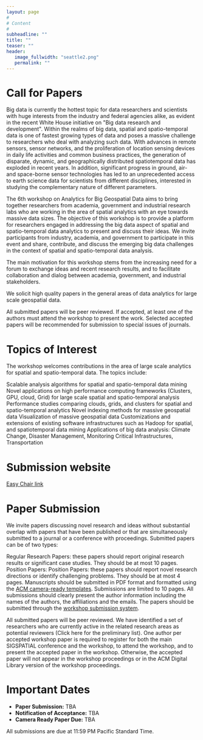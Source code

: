 ```yaml
---
layout: page
#
# Content
#
subheadline: ""
title: ""
teaser: ""
header:
   image_fullwidth: "seattle2.png"
   permalink: ""
---
```


# Call for Papers

Big data is currently the hottest topic for data researchers and scientists with huge interests from the industry and federal agencies alike, as evident in the recent White House initiative on "Big data research and development". Within the realms of big data, spatial and spatio-temporal data is one of fastest growing types of data and poses a massive challenge to researchers who deal with analyzing such data. With advances in remote sensors, sensor networks, and the proliferation of location sensing devices in daily life activities and common business practices, the generation of disparate, dynamic, and geographically distributed spatiotemporal data has exploded in recent years. In addition, significant progress in ground, air- and space-borne sensor technologies has led to an unprecedented access to earth science data for scientists from different disciplines, interested in studying the complementary nature of different parameters.

The 6th workshop on Analytics for Big Geospatial Data aims to bring together researchers from academia, government and industrial research labs who are working in the area of spatial analytics with an eye towards massive data sizes. The objective of this workshop is to provide a platform for researchers engaged in addressing the big data aspect of spatial and spatio-temporal data analytics to present and discuss their ideas. We invite participants from industry, academia, and government to participate in this event and share, contribute, and discuss the emerging big data challenges in the context of spatial and spatio-temporal data analysis.

The main motivation for this workshop stems from the increasing need for a forum to exchange ideas and recent research results, and to facilitate collaboration and dialog between academia, government, and industrial stakeholders.

We solicit high quality papers in the general areas of data analytics for large scale geospatial data.

All submitted papers will be peer reviewed. If accepted, at least one of the authors must attend the workshop to present the work. Selected accepted papers will be recommended for submission to special issues of journals.

# Topics of Interest

The workshop welcomes contributions in the area of large scale analytics for spatial and spatio-temporal data. The topics include:

Scalable analysis algorithms for spatial and spatio-temporal data mining
Novel applications on high performance computing frameworks (Clusters, GPU, cloud, Grid) for large scale spatial and spatio-temporal analysis
Performance studies comparing clouds, grids, and clusters for spatial and spatio-temporal analytics
Novel indexing methods for massive geospatial data
Visualization of massive geospatial data
Customizations and extensions of existing software infrastructures such as Hadoop for spatial, and spatiotemporal data mining
Applications of big data analysis: Climate Change, Disaster Management, Monitoring Critical Infrastructures, Transportation


# Submission website

[Easy Chair link](https://easychair.org/conferences/?conf=bigspatial2018)

# Paper Submission

We invite papers discussing novel research and ideas without substantial overlap with papers that have been published or that are simultaneously submitted to a journal or a conference with proceedings. Submitted papers can be of two types:

Regular Research Papers: these papers should report original research results or significant case studies. They should be at most 10 pages.
Position Papers: Position Papers: these papers should report novel research directions or identify challenging problems. They should be at most 4 pages.
Manuscripts should be submitted in PDF format and formatted using the [ACM camera-ready templates](http://www.acm.org/publications/proceedings-template). Submissions are limited to 10 pages. All submissions should clearly present the author information including the names of the authors, the affiliations and the emails. The papers should be submitted through the [workshop submission system](https://easychair.org/conferences/?conf=bigspatial2018).

All submitted papers will be peer reviewed. We have identified a set of researchers who are currently active in the related research areas as potential reviewers (Click here for the preliminary list). One author per accepted workshop paper is required to register for both the main SIGSPATIAL conference and the workshop, to attend the workshop, and to present the accepted paper in the workshop. Otherwise, the accepted paper will not appear in the workshop proceedings or in the ACM Digital Library version of the workshop proceedings.

# Important Dates

* **Paper Submission:** TBA
* **Notification of Acceptance:** TBA
* **Camera Ready Paper Due:** TBA

All submissions are due at 11:59 PM Pacific Standard Time.




